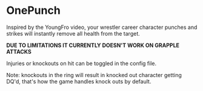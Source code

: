 # OnePunch
Inspired by the YoungFro video, your wrestler career character punches and strikes will instantly remove all health from the target.

**DUE TO LIMITATIONS IT CURRENTLY DOESN'T WORK ON GRAPPLE ATTACKS**

Injuries or knockouts on hit can be toggled in the config file.

Note: knockouts in the ring will result in knocked out character getting DQ'd, that's how the game handles knock outs by default.